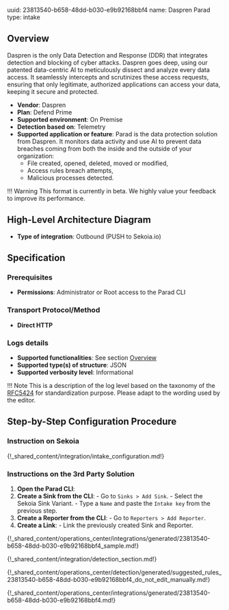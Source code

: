uuid: 23813540-b658-48dd-b030-e9b92168bbf4
name: Daspren Parad
type: intake

## Overview

Daspren is the only Data Detection and Response (DDR) that integrates detection and blocking of cyber attacks. Daspren goes deep, using our patented data-centric AI to meticulously dissect and analyze every data access. It seamlessly intercepts and scrutinizes these access requests, ensuring that only legitimate, authorized applications can access your data, keeping it secure and protected.

- **Vendor**: Daspren
- **Plan**: Defend Prime
- **Supported environment**: On Premise
- **Detection based on**: Telemetry
- **Supported application or feature**: Parad is the data protection solution from Daspren. It monitors data activity and use AI to prevent data breaches coming from both the inside and the outside of your organization:
    - File created, opened, deleted, moved or modified,
    - Access rules breach attempts,
    - Malicious processes detected.

!!! Warning
    This format is currently in beta. We highly value your feedback to improve its performance.

## High-Level Architecture Diagram

- **Type of integration**: Outbound (PUSH to Sekoia.io)

## Specification

### Prerequisites

- **Permissions**: Administrator or Root access to the Parad CLI

### Transport Protocol/Method

- **Direct HTTP**

### Logs details

- **Supported functionalities**: See section [Overview](#overview)
- **Supported type(s) of structure**: JSON
- **Supported verbosity level**: Informational

!!! Note
    This is a description of the log level based on the taxonomy of the [RFC5424](https://datatracker.ietf.org/doc/html/rfc5424) for standardization purpose. Please adapt to the wording used by the editor.

## Step-by-Step Configuration Procedure

### Instruction on Sekoia

{!_shared_content/integration/intake_configuration.md!}

### Instructions on the 3rd Party Solution

  1. **Open the Parad CLI**:
  2. **Create a Sink from the CLI**:
    - Go to `Sinks > Add Sink`.
    - Select the Sekoia Sink Variant.
    - Type a `Name` and paste the `Intake key` from the previous step.
  3. **Create a Reporter from the CLI**:
    - Go to `Reporters > Add Reporter`.
  4. **Create a Link**:
    - Link the previously created Sink and Reporter.

{!_shared_content/operations_center/integrations/generated/23813540-b658-48dd-b030-e9b92168bbf4_sample.md!}

{!_shared_content/integration/detection_section.md!}

{!_shared_content/operations_center/detection/generated/suggested_rules_23813540-b658-48dd-b030-e9b92168bbf4_do_not_edit_manually.md!}

{!_shared_content/operations_center/integrations/generated/23813540-b658-48dd-b030-e9b92168bbf4.md!}
